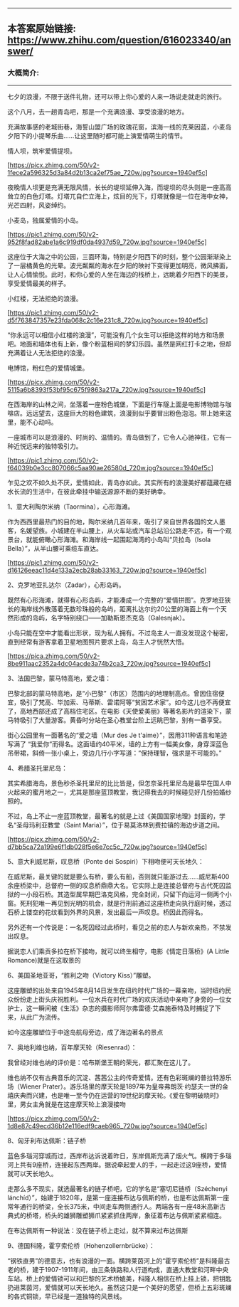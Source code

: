 ----------------------------------------
## 本答案原始链接: https://www.zhihu.com/question/616023340/answer/
### 大概简介: 
----------------------------------------
七夕的浪漫，不限于送件礼物，还可以带上你心爱的人来一场说走就走的旅行。

这个八月，去一趟青岛吧，那是一个充满浪漫、享受浪漫的地方。

充满故事感的老城街巷，海誓山盟广场的玫瑰花窗，滨海一线的克莱因蓝，小麦岛夕阳下的小提琴乐曲……让这里随时都可能上演爱情萌生的情节。

情人坝，筑牢爱情提坝。

[https://picx.zhimg.com/50/v2-1fece2a596325d3a84d2b13ca2ef75ae_720w.jpg?source=1940ef5c]

夜晚情人坝更是充满无限风情，长长的堤坝延伸入海，而堤坝的尽头则是一座高高耸立的白色灯塔。灯塔兀自伫立海上，炫目的光下，灯塔就像是一位在海中女神，光芒四射，风姿绰约。

小麦岛，独属爱情的小岛。

[https://pic1.zhimg.com/50/v2-952f8fad82abe1a6c919df0da4937d59_720w.jpg?source=1940ef5c]

这座位于大海之中的公园，三面环海，特别是夕阳西下的时刻，整个公园渐渐染上了一层橘黄色的光晕。波光粼粼的海水在夕阳的映衬下变得更加明亮，微风拂面，让人心情愉悦。此时，和你心爱的人坐在海边的栈桥上，远眺着夕阳西下的美景，享受爱情最美的样子。

小红楼，无法拒绝的浪漫。

[https://pic1.zhimg.com/50/v2-d5f763847357e23fda068c2c16e231c8_720w.jpg?source=1940ef5c]

“你永远可以相信小红楼的浪漫”，可能没有几个女生可以拒绝这样的地方和场景吧。地面和墙体也有上新，像个粉蓝相间的梦幻乐园。虽然是网红打卡之地，但却充满着让人无法拒绝的浪漫。

电博馆，粉红色的爱情城堡。

[https://picx.zhimg.com/50/v2-5115a6b8393f53bf95c675f9863a217a_720w.jpg?source=1940ef5c]

在西海岸的山林之间，坐落着一座粉色城堡，下面是行车隧上面是电影博物馆与咖啡店。远远望去，这座巨大的粉色建筑，浪漫到似乎要冒出粉色泡泡。带上她来这里，能不心动吗。

一座城市可以是浪漫的、时尚的、温情的。青岛做到了，它令人心驰神往，它有一种近悦远来的独特吸引力。

[https://pic1.zhimg.com/50/v2-f64039b0e3cc807066c5aa90ae26580d_720w.jpg?source=1940ef5c]

乍见之欢不如久处不厌，爱情如此，青岛亦如此。其实所有的浪漫美好都蕴藏在细水长流的生活中，在彼此牵挂中输送源源不断的美好确幸。

1、意大利陶尔米纳（Taormina），心形海滩。

作为西西里最热门的目的地，陶尔米纳几百年来，吸引了来自世界各国的文人墨客，名媛望族。小城建在半山腰上，从火车站或汽车总站沿公路走不远，有一个观景台，就能俯瞰心形海滩。和海岸线一起围起海湾的小岛叫“贝拉岛（Isola Bella）”，从半山腰可乘缆车直达。

[https://pic1.zhimg.com/50/v2-d16126eeac11d4e133a2ecb28ab33163_720w.jpg?source=1940ef5c]




2、克罗地亚扎达尔（Zadar），心形岛屿。

既然有心形海滩，就得有心形岛屿，才能凑成一个完整的“爱情拼图”。克罗地亚狭长的海岸线外散落着无数珍珠般的岛屿，距离扎达尔约20公里的海面上有一个天然形成的岛屿，名字特别绕口——加勒斯恩杰克岛（Galesnjak）。

小岛只能在空中才能看出形状，现为私人拥有。不过岛主人一直没发现这个秘密，直到经常有游客拿着卫星地图照片要求上岛，岛主人才恍然大悟。

[https://pica.zhimg.com/50/v2-8be911aac2352a4dc04acde3a74b2ca3_720w.jpg?source=1940ef5c]

3、法国巴黎，蒙马特高地，爱之墙：

巴黎北部的蒙马特高地，是“小巴黎”（市区）范围内的地理制高点。曾因住宿便宜，吸引了梵高、毕加索、马蒂斯、雷诺阿等“贫困艺术家”。如今这儿也不再便宜了，高地西部还成了高档住宅区。在电影《天使爱美丽》等著名影片的渲染下，蒙马特吸引了大量游客。黄昏时分站在圣心教堂台阶上远眺巴黎，别有一番享受。

街心公园里有一面著名的“爱之墙（Mur des Je t'aime）”，因用311种语言和笔迹写满了 “我爱你”而得名。这面墙约40平米，墙的上方有一幅美女像，身穿深蓝色吊带裙，斜倚一张小桌上，旁边几行小字写道：“保持理智，强求是不可能的。”

4、希腊圣托里尼岛：

其实希腊海岛，景色秒杀圣托里尼的比比皆是，但怎奈圣托里尼岛是最早在国人中火起来的蜜月地之一，尤其是那座蓝顶教堂，我记得我去的时候碰见好几份拍婚纱照的。

不过，岛上不止一座蓝顶教堂，最著名的就是上过《美国国家地理》封面的，学名“圣母玛利亚教堂（Saint Maria）”，位于易莫洛林到费拉镇的海边步道之间。




[https://picx.zhimg.com/50/v2-d7bb5ca72a199e6f1db028f5e6e7cc5c_720w.jpg?source=1940ef5c]




5、意大利威尼斯，叹息桥（Ponte dei Sospiri）下相吻便可天长地久：

在威尼斯，最关键的就是要么有桥，要么有船，否则就只能游过去……威尼斯400余座桥梁中，总督府一侧的叹息桥鼎鼎大名。它实际上是连接总督府与古代死囚监狱的一小段石桥。其造型属早期巴洛克风格，完全封闭，只留下向运河一侧两个小窗。死刑犯唯一再见到光明的机会，就是行刑前通过这座桥走向执行庭时候，透过石桥上镂空的花纹看到外界的风景，发出最后一声叹息。桥因此而得名。

另外还有一个传说是：一名死囚经过此桥时，看见之前的恋人与新欢亲热，不禁发出叹息。

据说恋人们乘贡多拉在桥下接吻，就可以终生相守，电影《情定日落桥》(A Little Romance)就是在这取景的

6、美国圣地亚哥，“胜利之吻（Victory Kiss）”雕塑。

这座雕塑的出处来自1945年8月14日发生在纽约时代广场的一幕亲吻，当时纽约民众纷纷走上街头庆祝胜利。一位水兵在时代广场的欢庆活动中亲吻了身旁的一位女护士，这一瞬间被《生活》杂志的摄影师阿尔弗雷德·艾森施泰特及时捕捉了下来，从此广为流传。

如今这座雕塑位于中途岛航母旁边，成了海边著名的景点




7、奥地利维也纳，百年摩天轮（Riesenrad）：

我曾经对维也纳的评价是：哈布斯堡王朝的荣光，都汇聚在这儿了。

维也纳不仅有古典音乐的沉淀、茜茜公主的传奇爱情。还有色彩斑斓的普拉特游乐场（Wiener Prater）。游乐场里的摩天轮是1897年为皇帝弗朗茨·约瑟夫一世的金禧庆典而兴建，也是唯一至今仍在运营的19世纪的摩天轮。《爱在黎明破晓时》里，男女主角就是在这座摩天轮上浪漫接吻

[https://picx.zhimg.com/50/v2-1d8e87c49ecd36b12e116edf9caeb965_720w.jpg?source=1940ef5c]

8、匈牙利布达佩斯：链子桥

蓝色多瑙河穿城而过，西岸布达诉说着昨日，东岸佩斯充满了烟火气。横跨于多瑙河上共有9座桥，连接起东西两岸。据说牵起爱人的手，一起走过这9座桥，爱情就可以天长地久。

走那么多不现实，就选最著名的链子桥吧，它的学名是“塞切尼链桥（Széchenyi lánchíd）”，始建于1820年，是第一座连接布达与佩斯的桥，也是布达佩斯第一座常年通行的桥梁，全长375米，中间走车两侧通行人。两端各有一座48米高新古典式的桥塔，桥头的雄狮雕塑狮爪紧紧抓住两岸，象征着布达与佩斯紧紧相连。

在布达佩斯有一种说法：没在链子桥上走过，就不算来过布达佩斯

9、德国科隆，霍亨索伦桥（Hohenzollernbrücke）：

“钢铁直男”的德意志，也有浪漫的一面。横跨莱茵河上的“霍亨索伦桥”是科隆最古老的桥，建于1907-1911年间，由三条铁路和人行道构成，直通大教堂和河畔中央车站。桥上的爱情锁可以和巴黎的艺术桥媲美，科隆人相信在桥上挂上锁，把钥匙扔进莱茵河，爱情就可以天长地久。虽然这只是一个美好的愿望，但桥上五彩斑斓的各式铜锁，早已经是一道独特的风景线。